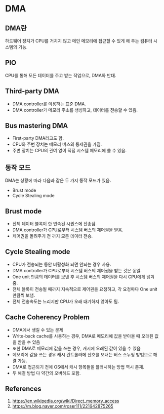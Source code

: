 # DMA

## DMA란

하드웨어 장치가 CPU를 거치지 않고 메인 메모리에 접근할 수 있게 해 주는 컴퓨터 시스템의 기능.

## PIO

CPU를 통해 모든 데이터를 주고 받는 작업으로, DMA와 반대.

## Third-party DMA

- DMA controller를 이용하는 표준 DMA.
- DMA controller가 메모리 주소를 생성하고, 데이터를 전송할 수 있음.

## Bus mastering DMA

- First-party DMA라고도 함.
- CPU와 주변 장치는 메모리 버스의 통제권을 가짐.
- 주변 장치는 CPU의 관여 없이 직접 시스템 메모리에 쓸 수 있음.

## 동작 모드

DMA는 상황에 따라 다음과 같은 두 가지 동작 모드가 있음.

- Brust mode
- Cycle Stealing mode

## Brust mode

- 전체 데이터 블록이 한 연속된 시퀀스에 전송됨.
- DMA controller가 CPU로부터 시스템 버스의 제어권을 받음.
- 제어권을 돌려주기 전 까지 모든 데이터 전송.

## Cycle Stealing mode

- CPU가 전송되는 동안 비활성화 되면 안되는 경우 사용.
- DMA controller가 CPU로부터 시스템 버스의 제어권을 받는 것은 동일.
- One unit 만큼의 데이터를 보낸 후 시스템 버스의 제어권을 다시 CPU에게 넘겨 줌.
- 전체 블록이 전송될 때까지 지속적으로 제어권을 요청하고, 각 요청마다 One unit 만큼씩 보냄.
- 전체 전송속도는 느리지만 CPU가 오래 대기하지 않아도 됨.

## Cache Coherency Problem

- DMA에서 생길 수 있는 문제
- Write-back cache를 사용하는 경우, DMA로 메모리에 값을 받아올 때 오래된 값을 받을 수 있음
- 또한 DMA로 메모리에 값을 쓰는 경우, 캐시에 오래된 값이 있을 수 있음
- 메모리에 값을 쓰는 경우 캐시 컨트롤러에 신호를 보내는 버스 스누핑 방법으로 해결 가능.
- DMA로 접근되기 전에 OS에서 캐시 항목들을 플러시하는 방법 역시 존재.
- 두 해결 방법 다 약간의 오버헤드 포함.

## References

1. https://en.wikipedia.org/wiki/Direct_memory_access
2. https://m.blog.naver.com/roser111/221642875265
